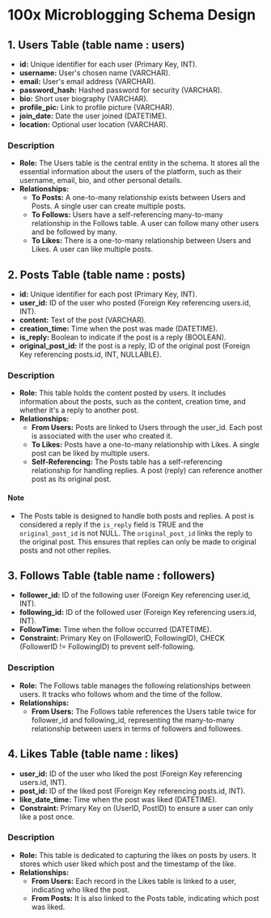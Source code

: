 # 100x Microblogging Schema Design

## 1. Users Table (table name : users)

-   **id:** Unique identifier for each user (Primary Key, INT).
-   **username:** User's chosen name (VARCHAR).
-   **email:** User's email address (VARCHAR).
-   **password_hash:** Hashed password for security (VARCHAR).
-   **bio:** Short user biography (VARCHAR).
-   **profile_pic:** Link to profile picture (VARCHAR).
-   **join_date:** Date the user joined (DATETIME).
-   **location:** Optional user location (VARCHAR).

### Description

-   **Role:** The Users table is the central entity in the schema. It stores all the essential information about the users of the platform, such as their username, email, bio, and other personal details.
-   **Relationships:**
    -   **To Posts:** A one-to-many relationship exists between Users and Posts. A single user can create multiple posts.
    -   **To Follows:** Users have a self-referencing many-to-many relationship in the Follows table. A user can follow many other users and be followed by many.
    -   **To Likes:** There is a one-to-many relationship between Users and Likes. A user can like multiple posts.

## 2. Posts Table (table name : posts)

-   **id:** Unique identifier for each post (Primary Key, INT).
-   **user_id:** ID of the user who posted (Foreign Key referencing users.id, INT).
-   **content:** Text of the post (VARCHAR).
-   **creation_time:** Time when the post was made (DATETIME).
-   **is_reply:** Boolean to indicate if the post is a reply (BOOLEAN).
-   **original_post_id:** If the post is a reply, ID of the original post (Foreign Key referencing posts.id, INT, NULLABLE).

### Description

-   **Role:** This table holds the content posted by users. It includes information about the posts, such as the content, creation time, and whether it's a reply to another post.
-   **Relationships:**
    -   **From Users:** Posts are linked to Users through the user_id. Each post is associated with the user who created it.
    -   **To Likes:** Posts have a one-to-many relationship with Likes. A single post can be liked by multiple users.
    -   **Self-Referencing:** The Posts table has a self-referencing relationship for handling replies. A post (reply) can reference another post as its original post.

#### Note

-   The Posts table is designed to handle both posts and replies. A post is considered a reply if the `is_reply` field is TRUE and the `original_post_id` is not NULL. The `original_post_id` links the reply to the original post. This ensures that replies can only be made to original posts and not other replies.

## 3. Follows Table (table name : followers)

-   **follower_id:** ID of the following user (Foreign Key referencing user.id, INT).
-   **following_id:** ID of the followed user (Foreign Key referencing users.id, INT).
-   **FollowTime:** Time when the follow occurred (DATETIME).
-   **Constraint:** Primary Key on (FollowerID, FollowingID), CHECK (FollowerID != FollowingID) to prevent self-following.

### Description

-   **Role:** The Follows table manages the following relationships between users. It tracks who follows whom and the time of the follow.
-   **Relationships:**
    -   **From Users:** The Follows table references the Users table twice for follower_id and following_id, representing the many-to-many relationship between users in terms of followers and followees.

## 4. Likes Table (table name : likes)

-   **user_id:** ID of the user who liked the post (Foreign Key referencing users.id, INT).
-   **post_id:** ID of the liked post (Foreign Key referencing posts.id, INT).
-   **like_date_time:** Time when the post was liked (DATETIME).
-   **Constraint:** Primary Key on (UserID, PostID) to ensure a user can only like a post once.

### Description

-   **Role:** This table is dedicated to capturing the likes on posts by users. It stores which user liked which post and the timestamp of the like.
-   **Relationships:**
    -   **From Users:** Each record in the Likes table is linked to a user, indicating who liked the post.
    -   **From Posts:** It is also linked to the Posts table, indicating which post was liked.
